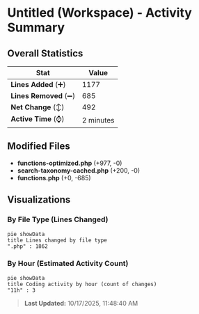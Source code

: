 # Untitled (Workspace) - Activity Summary 

## Overall Statistics

| Stat                   | Value                                                             |
| ---------------------- | ----------------------------------------------------------------- |
| **Lines Added** (➕)   | 1177                                          |
| **Lines Removed** (➖) | 685                                        |
| **Net Change** (↕)    | 492                |
| **Active Time** (⌚)   | 2 minutes |


## Modified Files
- **functions-optimized.php** (+977, -0)
- **search-taxonomy-cached.php** (+200, -0)
- **functions.php** (+0, -685)

## Visualizations

### By File Type (Lines Changed)

```mermaid
pie showData
title Lines changed by file type
".php" : 1862
```

### By Hour (Estimated Activity Count)

```mermaid
pie showData
title Coding activity by hour (count of changes)
"11h" : 3
```


> **Last Updated:** 10/17/2025, 11:48:40 AM